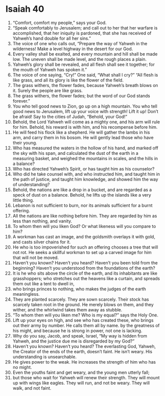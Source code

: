 ﻿
# Isaiah 40
1. “Comfort, comfort my people,” says your God. 
2. “Speak comfortably to Jerusalem; and call out to her that her warfare is accomplished, that her iniquity is pardoned, that she has received of Yahweh’s hand double for all her sins.” 
3. The voice of one who calls out, “Prepare the way of Yahweh in the wilderness! Make a level highway in the desert for our God. 
4. Every valley shall be exalted, and every mountain and hill shall be made low. The uneven shall be made level, and the rough places a plain. 
5. Yahweh’s glory shall be revealed, and all flesh shall see it together; for the mouth of Yahweh has spoken it.” 
6. The voice of one saying, “Cry!” One said, “What shall I cry?” “All flesh is like grass, and all its glory is like the flower of the field. 
7. The grass withers, the flower fades, because Yahweh’s breath blows on it. Surely the people are like grass. 
8. The grass withers, the flower fades; but the word of our God stands forever.” 
9. You who tell good news to Zion, go up on a high mountain. You who tell good news to Jerusalem, lift up your voice with strength! Lift it up! Don’t be afraid! Say to the cities of Judah, “Behold, your God!” 
10. Behold, the Lord Yahweh will come as a mighty one, and his arm will rule for him. Behold, his reward is with him, and his recompense before him. 
11. He will feed his flock like a shepherd. He will gather the lambs in his arm, and carry them in his bosom. He will gently lead those who have their young. 
12. Who has measured the waters in the hollow of his hand, and marked off the sky with his span, and calculated the dust of the earth in a measuring basket, and weighed the mountains in scales, and the hills in a balance? 
13. Who has directed Yahweh’s Spirit, or has taught him as his counselor? 
14. Who did he take counsel with, and who instructed him, and taught him in the path of justice, and taught him knowledge, and showed him the way of understanding? 
15. Behold, the nations are like a drop in a bucket, and are regarded as a speck of dust on a balance. Behold, he lifts up the islands like a very little thing. 
16. Lebanon is not sufficient to burn, nor its animals sufficient for a burnt offering. 
17. All the nations are like nothing before him. They are regarded by him as less than nothing, and vanity. 
18. To whom then will you liken God? Or what likeness will you compare to him? 
19. A workman has cast an image, and the goldsmith overlays it with gold, and casts silver chains for it. 
20. He who is too impoverished for such an offering chooses a tree that will not rot. He seeks a skillful workman to set up a carved image for him that will not be moved. 
21. Haven’t you known? Haven’t you heard? Haven’t you been told from the beginning? Haven’t you understood from the foundations of the earth? 
22. It is he who sits above the circle of the earth, and its inhabitants are like grasshoppers; who stretches out the heavens like a curtain, and spreads them out like a tent to dwell in, 
23. who brings princes to nothing, who makes the judges of the earth meaningless. 
24. They are planted scarcely. They are sown scarcely. Their stock has scarcely taken root in the ground. He merely blows on them, and they wither, and the whirlwind takes them away as stubble. 
25. “To whom then will you liken me? Who is my equal?” says the Holy One. 
26. Lift up your eyes on high, and see who has created these, who brings out their army by number. He calls them all by name. by the greatness of his might, and because he is strong in power, not one is lacking. 
27. Why do you say, Jacob, and speak, Israel, “My way is hidden from Yahweh, and the justice due me is disregarded by my God?” 
28. Haven’t you known? Haven’t you heard? The everlasting God, Yahweh, the Creator of the ends of the earth, doesn’t faint. He isn’t weary. His understanding is unsearchable. 
29. He gives power to the weak. He increases the strength of him who has no might. 
30. Even the youths faint and get weary, and the young men utterly fall; 
31. but those who wait for Yahweh will renew their strength. They will mount up with wings like eagles. They will run, and not be weary. They will walk, and not faint. 
